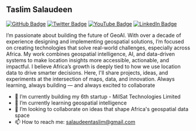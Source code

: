 ## Taslim Salaudeen

[![GitHub Badge](https://img.shields.io/github/followers/geosmartdev?style=social)](https://github.com/geosmartdev?tab=followers)
[![Twitter Badge](https://img.shields.io/twitter/follow/taslimsalaudeen?style=social)](https://twitter.com/taslimsalaudeen)
[![YouTube Badge](https://img.shields.io/badge/My-YouTube-red)](https://www.youtube.com/@taslimsalaudeen)
[![LinkedIn Badge](https://img.shields.io/badge/My-LinkedIn-blue)](https://www.linkedin.com/in/taslimsalaudeen)
<!-- [![CV Badge](https://img.shields.io/badge/My-CV-critical)](https://arcgis.me/cv/)-->

I’m passionate about building the future of GeoAI. With over a decade of experience designing and implementing geospatial solutions, I’m focused on creating technologies that solve real-world challenges, especially across Africa. My work combines geospatial intelligence, AI, and data-driven systems to make location insights more accessible, actionable, and impactful. I believe Africa’s growth is deeply tied to how we use location data to drive smarter decisions. Here, I'll share projects, ideas, and experiments at the intersection of maps, data, and innovation. Always learning, always building — and always excited to collaborate

- 🔭 I’m currently building my 6th startup - MilSat Technologies Limited
- 🌱 I’m currently learning geospatial intelligence
- 👯 I’m looking to collaborate on ideas that shape Africa's geospatial data space
- 📫 How to reach me: salaudeentaslim@gmail.com

<!--
**GeosmartDev/GeosmartDev** is a ✨ _special_ ✨ repository because its `README.md` (this file) appears on your GitHub profile.

Here are some ideas to get you started:

- 🔭 I’m currently working on ...
- 🌱 I’m currently learning ...
- 👯 I’m looking to collaborate on ...
- 🤔 I’m looking for help with ...
- 💬 Ask me about ...
- 📫 How to reach me: ...
- 😄 Pronouns: ...
- ⚡ Fun fact: ...
-->

